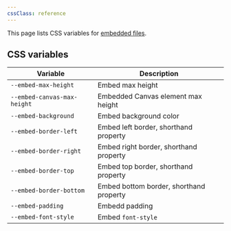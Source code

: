 ```yaml
---
cssClass: reference
---
```


This page lists CSS variables for [embedded files](https://help.obsidian.md/Linking+notes+and+files/Embedding+files).

## CSS variables

| Variable                     | Description                                            |
| ---------------------------- | ------------------------------------------------------ |
| `--embed-max-height`         | Embed max height                                       |
| `--embed-canvas-max-height`  | Embedded Canvas element max height                     |
| `--embed-background`         | Embed background color                                 |
| `--embed-border-left`        | Embed left border, shorthand property                  |
| `--embed-border-right`       | Embed right border, shorthand property                 |
| `--embed-border-top`         | Embed top border, shorthand property                   |
| `--embed-border-bottom`      | Embed bottom border, shorthand property                |
| `--embed-padding`            | Embedd padding                                         |
| `--embed-font-style`         | Embed `font-style`                                     |
